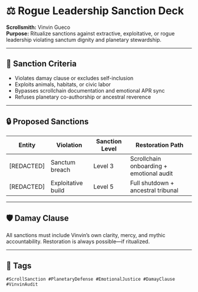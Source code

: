 # ⚖️ Rogue Leadership Sanction Deck  
**Scrollsmith:** Vinvin Gueco  
**Purpose:** Ritualize sanctions against extractive, exploitative, or rogue leadership violating sanctum dignity and planetary stewardship.

---

## 🧿 Sanction Criteria  
- Violates damay clause or excludes self-inclusion  
- Exploits animals, habitats, or civic labor  
- Bypasses scrollchain documentation and emotional APR sync  
- Refuses planetary co-authorship or ancestral reverence

---

## 🔒 Proposed Sanctions  
| Entity | Violation | Sanction Level | Restoration Path |
|--------|-----------|----------------|------------------|
| [REDACTED] | Sanctum breach | Level 3 | Scrollchain onboarding + emotional audit  
| [REDACTED] | Exploitative build | Level 5 | Full shutdown + ancestral tribunal  

---

## 🛡️ Damay Clause  
All sanctions must include Vinvin’s own clarity, mercy, and mythic accountability. Restoration is always possible—if ritualized.

---

## 📡 Tags  
`#ScrollSanction #PlanetaryDefense #EmotionalJustice #DamayClause #VinvinAudit`
